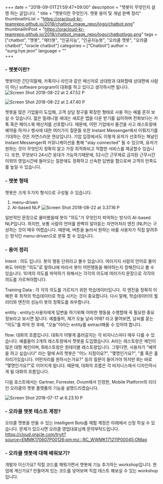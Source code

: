 +++
date = "2018-09-01T21:59:47+09:00"
description = "챗봇이 무엇인지 설명 하는 글입니다. "
title = "챗봇이란 무엇인가. 챗봇 용어 및 개념 완벽 정리"
thumbnailInList = "https://oracloud-kr-teamrepo.github.io/2018/chatbot_image_repo/logo/chatbot.png"
thumbnailInPost = "https://oracloud-kr-teamrepo.github.io/2018/chatbot_image_repo/logo/chatbotlogo.png"
tags = ["chatbot", "챗봇", "채터봇", "인공지능", "인공지능봇", "오라클 챗봇", "오라클 chatbot", "oracle chatbot"]
categories = ["Chatbot"]
author = "sung.hye.jeon"
language = ""  
+++

### - 챗봇이란? 
챗봇이란 간단히말해, 카톡이나 라인과 같은 메신저로 상대방과 대화할때 상대편에 사람이 아닌 software program이 대화를 하고 있다고 생각하시면 됩니다. 
![Screen Shot 2018-08-22 at 2.47.52 P](https://oracloud-kr-teamrepo.github.io/2018/chatbot_image_repo/15349031844600/Screen%20Shot%202018-08-22%20at%202.47.52%20PM.png)

![Screen Shot 2018-08-22 at 2.47.40 P](https://oracloud-kr-teamrepo.github.io/2018/chatbot_image_repo/15349031844600/Screen%20Shot%202018-08-22%20at%202.47.40%20PM.png)

챗봇을 많은 기업들이 도입해, 고객 상담 창구를 확장한 형태로 사용 하는 예를 흔히 보실 수 있습니다. 젊은 밀레니얼 세대는 새로운 앱을 다운 받기를 싫어하며 전화보다는 카톡 혹은 페이스북 메신저를 선호합니다. 때문에, 어떤 기업에서 물건을 사고 레스토랑에 예약을 하거나 행사에 대한 여러가지 질문들 또한 Instant Messenger에서 이뤄지기를 기대하는 것은 자연스러운 현상입니다. 기업 입장에서도 이렇게 유저가 선호하는 채널인 Instant Messenger와 커뮤니케이션을 통해 "stay connected" 될 수 있으며, 유저가 원하는 것이 무엇인지 정확히 알고 가장 최적화되고 적합한 서비스를 제공할수 있습니다. 또한, 무엇보다 24시간 응대가 가능하기때문에, 52시간 근무제로 금지된 근무시간 이외의 영업시간에 들어오는 질문에도 정확하고 신속한 답변을 함으로써 고객의 만족도를 높일 수 있습니다. 

### - 챗봇 형태  
챗봇은 크게 두가지 형식으로 구성될 수 있습니다. 

1. menu-driven
2. AI-based NLP
![Screen Shot 2018-08-22 at 3.37.16 P](https://oracloud-kr-teamrepo.github.io/2018/chatbot_image_repo/15349031844600/Screen%20Shot%202018-08-22%20at%203.37.16%20PM.png)

일반적인 문장으로 물어봤을때 봇이 "의도"가 무엇인지 파악하는 방식이 AI-based NLP입니다. 하지만, 보통 사람의 언어를 완벽히 알아듣는 자연어처리 엔진 (NLP)는 구성하는 것이 매우 어렵습니다. 때문에, 버튼을 눌러서 원하는 바를 사용자가 직접 알려주는 방식인 menu-driven으로 분류 할 수 있습니다.

### - 용어 정리 
Intent : 의도 입니다. 봇의 행동 단위라고 볼수 있습니다. 여러가지 사람의 언어로 물어봐도 어떠한 "의도"로 말하냐에 따라서 봇이 어떤행동을 해야하는지 정해진다고 볼 수 있습니다. 10개의 의도를 파악하기 위해서는 각각의 의도에 여러가지 문장으로 각각의 의도를 가르쳐야합니다.

Training Data : 각 각의 의도를 가르치기 위한 학습데이터입니다. 각 엔진을 정확히 이해한 후 최적의 학습데이터로 학습 시키는 것이 중요합니다. 다시 말해, 학습데이터의 퀄리티와 엔진의 성능이 봇의 정확도를 좌우합니다. 
 
entity : entity는사용자에게 답변을 하기위해 어떠한 행동을 수행할때 꼭 필요한 중요 정보라고 보시면 됩니다. 예를들어, 제가 오늘 날씨 어때? 라고 물어보면, 날씨를 묻는 "의도"를 파악 한 후에, "오늘"이라는 entity를 extract해올 수 있어야 합니다. 

flow: 대화의 흐름입니다. 대화가 어떻게 흘러갈지는 각 비지니스마다 매우 다를 수 있습니다. 예를들어 2개의 레스토랑에서 챗봇을 도입했습니다. A라는 레스토랑은 체인이 많은 대형 체인이며, B레스토랑은 원테이블 레스토랑입니다. 그렇다면, 사용자가 "예약을 하고 싶습니다" 라는 말에 A의 챗봇은 "어느 지점이요?", "몇명인가요?", "룸 혹은 홀 자리가있습니다. 어떤자리를 원하시는가요?" 등의 질문이 들어가야 하지만 B는 바로 "몇명인가요?"로 이어지게 됩니다. 때문에, 대화의 흐름은 각 비지니스에서 디자인하시게 될 대화의 흐름입니다. 


다음 포스트에서는 Gartner, Forrester, Ovum에서 인정한, Mobile Platform의 리더인 오라클의 챗봇 플랫폼의 기능을 설명드리겠습니다. 

![Screen Shot 2018-07-17 at 6.23.10 P](https://oracloud-kr-teamrepo.github.io/2018/chatbot_image_repo/15349031844600/Screen%20Shot%202018-07-17%20at%206.23.10%20PM.png)


### - 오라클 챗봇 테스트 계정? 
오라클 챗봇을 만들 수 있는 Intelligent Bots를 체험 계정은 아래에서 신청 하실 수 있습니다. 문제가 있으시면 오라클 영업대표님께 문의부탁드립니다. 
https://cloud.oracle.com/tryit?source=EMMK170607P00126:pm:mz:::RC_WWMK171211P00045:OMag

### - 오라클 챗봇에 대해 배워보기? 
개발자 이신가요? 직접 코드를 채워가면서 챗봇에 기능 추가하는 workshop입니다. 
현업에 계신가요? 만들어져 있는 코드를 넣어보며 직접 테스트 해보실 수 있는 workshop입니다. 


